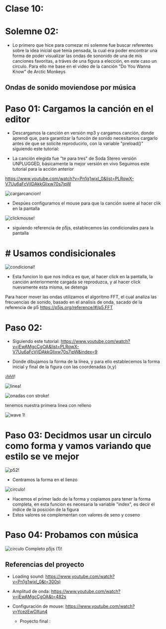 # Clase 10:

# Solemne 02: 
- Lo primero que hice para comezar mi solemne fue buscar referentes sobre la idea inicial que tenía pensada, la cual era poder encontrar una forma de poder visualizar las ondas de sononido de una de mis canciones favoritas, a tráves de una figura a elección, en este caso un circulo. Para ello me base en el video de la canción "Do You Wanna Know" de Arctic Monkeys

  
## Ondas de sonido moviendose por música

# Paso 01: Cargamos la canción en el editor
- Descargamos la canción en versión mp3 y cargamos canción, donde aprendi que, para garantizar la funcón de sonido necesitamos cargarlo antes de que se solicite reproducirlo, con la variable "preload()"
siguiendo este tutorial:

- La canción elegida fue "te para tres" de Soda Stereo versión UNPLUGGED, básicamente la mejor versión en vivo
Seguimos este tutorial para la acción anterior

<https://www.youtube.com/watch?v=Pn1g1wjxl_0&list=PLRqwX-V7Uu6aFcVjlDAkkGIixw70s7jpW>

![cargarcancion](https://github.com/isabellagutierrezm/dis9034-2024-1/assets/163045412/575f4cef-e3b3-4e12-bb78-17ae5e955510)!


- Despúes configuramos el mouse para que la canción suene al hacer clik en la pantalla

![clickmouse](https://github.com/isabellagutierrezm/dis9034-2024-1/assets/163045412/7866bdfc-fff1-49f9-b8c2-fd9f2473b3d8)!

- siguiendo referencia de p5js, establecemos las condicionales para la pantalla

# # Usamos condisicionales

![condicional](https://github.com/isabellagutierrezm/dis9034-2024-1/assets/163045412/621eb499-9aad-4519-8809-cfe62375a22d)!

- Esta funcion lo que nos indica es que, al hacer click en la pantalla, la canción anteriormente cargada se reproduzca, y al hacer click nuevamente esta misma, se detenga

Para hacer mover las ondas utilizamos el algoritmo FFT, el cual analiza las frecuencias de sonido, basado en el analisis de onda, sacado de la referencia de p5
<https://p5js.org/reference/#/p5.FFT>

# Paso 02:
- Siguiendo este tutorial:
<https://www.youtube.com/watch?v=jEwAMgcCgOA&list=PLRqwX-V7Uu6aFcVjlDAkkGIixw70s7jpW&index=9>

- Donde dibujamos la forma de la línea, y para ello establecemos la forma inicial y final de la figura  con las coordenadas (x,y)

[¡ñññ](https://github.com/isabellagutierrezm/dis9034-2024-1/assets/163045412/d0697d8c-6c4a-4ca2-94a8-e5c4c27bb314)!

![linea](https://github.com/isabellagutierrezm/dis9034-2024-1/assets/163045412/4fd8b608-66c7-4b67-8169-763c99d39b85)!

![onadas con stroke](https://github.com/isabellagutierrezm/dis9034-2024-1/assets/163045412/7df141c6-bd12-4b23-9674-a1c81fb81812)!


tenemos nuestra primera linea con relleno


![wave 1](https://github.com/isabellagutierrezm/dis9034-2024-1/assets/163045412/0474a966-32e1-4c4f-afa6-d0cebc1279da)!

# Paso 03: Decidmos usar un circulo como forma y vamos variando que estilo se ve mejor

![p52](https://github.com/isabellagutierrezm/dis9034-2024-1/assets/163045412/5c3ba37a-55cf-48dc-bf31-65f2a13af2c9)!
- Centramos la forma en el lienzo

![circulo](https://github.com/isabellagutierrezm/dis9034-2024-1/assets/163045412/53c2572c-f7ac-4d4e-9581-ca9439705ea5)!

- Hacemos el primer lado de la forma y copiamos para tener la forma completa, en esta funcion es necesaria la variable "index", es decir el indice de la posición de la figura
- Estos valores se complementan con valores de seno y coseno

# Paso 04: Probamos con música

![circulo Completo p5js (1)](https://github.com/isabellagutierrezm/dis9034-2024-1/assets/163045412/b42c0de1-57ba-425e-9b80-018d1f72298e)!

## Referencias del proyecto
- Loading sound: 
<https://www.youtube.com/watch?v=Pn1g1wjxl_0&t=300s)>
- Amplitud de onda: 
  <https://www.youtube.com/watch?v=jEwAMgcCgOA&t=482s>
- Configuración de mouse: 
  <https://www.youtube.com/watch?v=YcezEwOXun4>

  - Proyecto final :
    [
](https://editor.p5js.org/isabellagutierrezm/sketches/2wt78sLuA)
